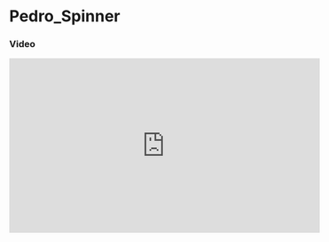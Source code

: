 # Pedro_Spinner

### Video 

<iframe width="560" height="315" src="https://youtube.com/shorts/RziFxvib1A4?feature=share" frameborder="0" allowfullscreen></iframe>
